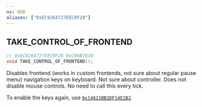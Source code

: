 ```yaml
---
ns: HUD
aliases: ["0xEC9264727EEC0F28"]
---
```

## TAKE_CONTROL_OF_FRONTEND

```c
// 0xEC9264727EEC0F28 0xC06B763D
void TAKE_CONTROL_OF_FRONTEND();
```

Disables frontend (works in custom frontends, not sure about regular pause menu) navigation keys on keyboard. Not sure about controller. Does not disable mouse controls. No need to call this every tick.

To enable the keys again, use [`0x14621BB1DF14E2B2`](#_0x14621BB1DF14E2B2).
